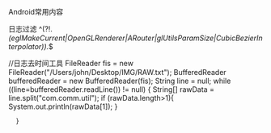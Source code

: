 Android常用内容


日志过滤
^(?!.*(eglMakeCurrent|OpenGLRenderer|ARouter|glUtilsParamSize|CubicBezierInterpolator)).*$


 //日志去时间工具
  FileReader fis = new FileReader("/Users/john/Desktop/IMG/RAW.txt");
        BufferedReader bufferedReader = new BufferedReader(fis);
        String line = null;
        while ((line=bufferedReader.readLine()) != null) {
            String[] rawData = line.split("com.comm.util");
            if (rawData.length>1){
                System.out.println(rawData[1]);
            }

      }
